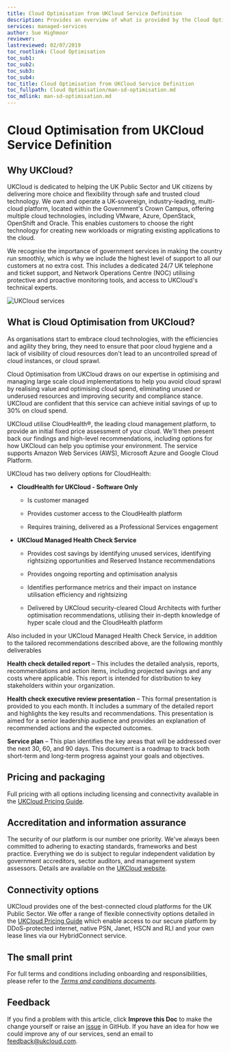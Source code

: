 ```yaml
---
title: Cloud Optimisation from UKCloud Service Definition
description: Provides an overview of what is provided by the Cloud Optimisation from UKCloud service
services: managed-services
author: Sue Highmoor
reviewer:
lastreviewed: 02/07/2019
toc_rootlink: Cloud Optimisation
toc_sub1: 
toc_sub2:
toc_sub3:
toc_sub4:
toc_title: Cloud Optimisation from UKCloud Service Definition
toc_fullpath: Cloud Optimisation/man-sd-optimisation.md
toc_mdlink: man-sd-optimisation.md
---
```


# Cloud Optimisation from UKCloud Service Definition

## Why UKCloud?

UKCloud is dedicated to helping the UK Public Sector and UK citizens by delivering more choice and flexibility through safe and trusted cloud technology. We own and operate a UK-sovereign, industry-leading, multi-cloud platform, located within the Government's Crown Campus, offering multiple cloud technologies, including VMware, Azure, OpenStack, OpenShift and Oracle. This enables customers to choose the right technology for creating new workloads or migrating existing applications to the cloud.

We recognise the importance of government services in making the country run smoothly, which is why we include the highest level of support to all our customers at no extra cost. This includes a dedicated 24/7 UK telephone and ticket support, and Network Operations Centre (NOC) utilising protective and proactive monitoring tools, and access to UKCloud's technical experts.

![UKCloud services](images/ukc-services.png)

## What is Cloud Optimisation from UKCloud?

As organisations start to embrace cloud technologies, with the efficiencies and agility they bring, they need to ensure that poor cloud hygiene and a lack of visibility of cloud resources don't lead to an uncontrolled spread of cloud instances, or cloud sprawl.

Cloud Optimisation from UKCloud draws on our expertise in optimising and managing large scale cloud implementations to help you avoid cloud sprawl by realising value and optimising cloud spend, eliminating unused or underused resources and improving security and compliance stance. UKCloud are confident that this service can achieve initial savings of up to 30% on cloud spend.

UKCloud utilise CloudHealth&reg;, the leading cloud management platform, to provide an initial fixed price assessment of your cloud. We'll then present back our findings and high-level recommendations, including options for how UKCloud can help you optimise your environment. The service supports Amazon Web Services (AWS), Microsoft Azure and Google Cloud Platform.

UKCloud has two delivery options for CloudHealth:

- **CloudHealth for UKCloud - Software Only**

  - Is customer managed

  - Provides customer access to the CloudHealth platform

  - Requires training, delivered as a Professional Services engagement

- **UKCloud Managed Health Check Service**

  - Provides cost savings by identifying unused services, identifying rightsizing opportunities and Reserved Instance recommendations
  
  - Provides ongoing reporting and optimisation analysis
  
  - Identifies performance metrics and their impact on instance utilisation efficiency and rightsizing
  
  - Delivered by UKCloud security-cleared Cloud Architects with further optimisation recommendations, utilising their in-depth knowledge of hyper scale cloud and the CloudHealth platform

Also included in your UKCloud Managed Health Check Service, in addition to the tailored recommendations described above, are the following monthly deliverables

**Health check detailed report** – This includes the detailed analysis, reports, recommendations and action items, including projected savings and any costs where applicable. This report is intended for distribution to key stakeholders within your organization.

**Health check executive review presentation** – This formal presentation is provided to you each month. It includes a summary of the detailed report and highlights the key results and recommendations. This presentation is aimed for a senior leadership audience and provides an explanation of recommended actions and the expected outcomes.

**Service plan** – This plan identifies the key areas that will be addressed over the next 30, 60, and 90 days. This document is a roadmap to track both short-term and long-term progress against your goals and objectives.

## Pricing and packaging

Full pricing with all options including licensing and connectivity available in the [UKCloud Pricing Guide](https://ukcloud.com/pricing-guide).

## Accreditation and information assurance

The security of our platform is our number one priority. We've always been committed to adhering to exacting standards, frameworks and best practice. Everything we do is subject to regular independent validation by government accreditors, sector auditors, and management system assessors. Details are available on the [UKCloud website](https://ukcloud.com/governance/).

## Connectivity options

UKCloud provides one of the best-connected cloud platforms for the UK Public Sector. We offer a range of flexible connectivity options detailed in the [UKCloud Pricing Guide](https://ukcloud.com/pricing-guide) which enable access to our secure platform by DDoS-protected internet, native PSN, Janet, HSCN and RLI and your own lease lines via our HybridConnect service.

## The small print

For full terms and conditions including onboarding and responsibilities, please refer to the [*Terms and conditions documents*](../other/other-ref-terms-and-conditions.md).

## Feedback

If you find a problem with this article, click **Improve this Doc** to make the change yourself or raise an [issue](https://github.com/UKCloud/documentation/issues) in GitHub. If you have an idea for how we could improve any of our services, send an email to <feedback@ukcloud.com>.
